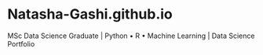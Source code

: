 # Natasha-Gashi.github.io
MSc Data Science Graduate | Python • R • Machine Learning | Data Science Portfolio
